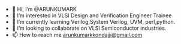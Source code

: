 - 👋 Hi, I’m @ARUNKUMARK
- 👀 I’m interested in VLSI Design and Verification Engineer Trainee
- 🌱 I’m currently learning Verilog,System Verilog, UVM, perl,python.
- 💞️ I’m looking to collaborate on VLSI Semiconductor industries.
- 📫 How to reach me arunkumarkkondajji@gmail.com

<!---
ARUNKUMARKKONDAJJI/ARUNKUMARKKONDAJJI is a ✨ special ✨ repository because its `README.md` (this file) appears on your GitHub profile.
You can click the Preview link to take a look at your changes.
--->
